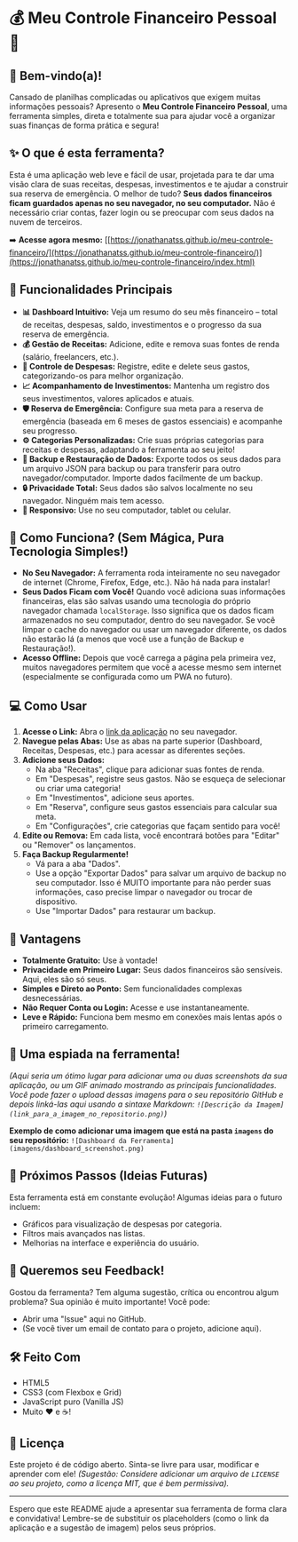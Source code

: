 # 💰 Meu Controle Financeiro Pessoal 🚀

## 👋 Bem-vindo(a)!

Cansado de planilhas complicadas ou aplicativos que exigem muitas informações pessoais? Apresento o **Meu Controle Financeiro Pessoal**, uma ferramenta simples, direta e totalmente sua para ajudar você a organizar suas finanças de forma prática e segura!

## ✨ O que é esta ferramenta?

Esta é uma aplicação web leve e fácil de usar, projetada para te dar uma visão clara de suas receitas, despesas, investimentos e te ajudar a construir sua reserva de emergência. O melhor de tudo? **Seus dados financeiros ficam guardados apenas no seu navegador, no seu computador.** Não é necessário criar contas, fazer login ou se preocupar com seus dados na nuvem de terceiros.

➡️ **Acesse agora mesmo:** [[https://jonathanatss.github.io/meu-controle-financeiro/](https://jonathanatss.github.io/meu-controle-financeiro/)](https://jonathanatss.github.io/meu-controle-financeiro/index.html)

## 🚀 Funcionalidades Principais

* **📊 Dashboard Intuitivo:** Veja um resumo do seu mês financeiro – total de receitas, despesas, saldo, investimentos e o progresso da sua reserva de emergência.
* **💰 Gestão de Receitas:** Adicione, edite e remova suas fontes de renda (salário, freelancers, etc.).
* **💸 Controle de Despesas:** Registre, edite e delete seus gastos, categorizando-os para melhor organização.
* **📈 Acompanhamento de Investimentos:** Mantenha um registro dos seus investimentos, valores aplicados e atuais.
* **🛡️ Reserva de Emergência:** Configure sua meta para a reserva de emergência (baseada em 6 meses de gastos essenciais) e acompanhe seu progresso.
* **⚙️ Categorias Personalizadas:** Crie suas próprias categorias para receitas e despesas, adaptando a ferramenta ao seu jeito!
* **💾 Backup e Restauração de Dados:** Exporte todos os seus dados para um arquivo JSON para backup ou para transferir para outro navegador/computador. Importe dados facilmente de um backup.
* **🔒 Privacidade Total:** Seus dados são salvos localmente no seu navegador. Ninguém mais tem acesso.
* **📱 Responsivo:** Use no seu computador, tablet ou celular.

## 🤔 Como Funciona? (Sem Mágica, Pura Tecnologia Simples!)

* **No Seu Navegador:** A ferramenta roda inteiramente no seu navegador de internet (Chrome, Firefox, Edge, etc.). Não há nada para instalar!
* **Seus Dados Ficam com Você!** Quando você adiciona suas informações financeiras, elas são salvas usando uma tecnologia do próprio navegador chamada `localStorage`. Isso significa que os dados ficam armazenados no seu computador, dentro do seu navegador. Se você limpar o cache do navegador ou usar um navegador diferente, os dados não estarão lá (a menos que você use a função de Backup e Restauração!).
* **Acesso Offline:** Depois que você carrega a página pela primeira vez, muitos navegadores permitem que você a acesse mesmo sem internet (especialmente se configurada como um PWA no futuro).

## 💻 Como Usar

1.  **Acesse o Link:** Abra o [link da aplicação](https://jonathanatss.github.io/meu-controle-financeiro/) no seu navegador.
2.  **Navegue pelas Abas:** Use as abas na parte superior (Dashboard, Receitas, Despesas, etc.) para acessar as diferentes seções.
3.  **Adicione seus Dados:**
    * Na aba "Receitas", clique para adicionar suas fontes de renda.
    * Em "Despesas", registre seus gastos. Não se esqueça de selecionar ou criar uma categoria!
    * Em "Investimentos", adicione seus aportes.
    * Em "Reserva", configure seus gastos essenciais para calcular sua meta.
    * Em "Configurações", crie categorias que façam sentido para você!
4.  **Edite ou Remova:** Em cada lista, você encontrará botões para "Editar" ou "Remover" os lançamentos.
5.  **Faça Backup Regularmente!**
    * Vá para a aba "Dados".
    * Use a opção "Exportar Dados" para salvar um arquivo de backup no seu computador. Isso é MUITO importante para não perder suas informações, caso precise limpar o navegador ou trocar de dispositivo.
    * Use "Importar Dados" para restaurar um backup.

## 🌟 Vantagens

* **Totalmente Gratuito:** Use à vontade!
* **Privacidade em Primeiro Lugar:** Seus dados financeiros são sensíveis. Aqui, eles são só seus.
* **Simples e Direto ao Ponto:** Sem funcionalidades complexas desnecessárias.
* **Não Requer Conta ou Login:** Acesse e use instantaneamente.
* **Leve e Rápido:** Funciona bem mesmo em conexões mais lentas após o primeiro carregamento.

## 📸 Uma espiada na ferramenta!

*(Aqui seria um ótimo lugar para adicionar uma ou duas screenshots da sua aplicação, ou um GIF animado mostrando as principais funcionalidades. Você pode fazer o upload dessas imagens para o seu repositório GitHub e depois linká-las aqui usando a sintaxe Markdown: `![Descrição da Imagem](link_para_a_imagem_no_repositorio.png)`)*

**Exemplo de como adicionar uma imagem que está na pasta `imagens` do seu repositório:**
`![Dashboard da Ferramenta](imagens/dashboard_screenshot.png)`

## 🌱 Próximos Passos (Ideias Futuras)

Esta ferramenta está em constante evolução! Algumas ideias para o futuro incluem:
* Gráficos para visualização de despesas por categoria.
* Filtros mais avançados nas listas.
* Melhorias na interface e experiência do usuário.

## 💬 Queremos seu Feedback!

Gostou da ferramenta? Tem alguma sugestão, crítica ou encontrou algum problema? Sua opinião é muito importante! Você pode:
* Abrir uma "Issue" aqui no GitHub.
* (Se você tiver um email de contato para o projeto, adicione aqui).

## 🛠️ Feito Com

* HTML5
* CSS3 (com Flexbox e Grid)
* JavaScript puro (Vanilla JS)
* Muito ❤️ e ☕!

## 📜 Licença

Este projeto é de código aberto. Sinta-se livre para usar, modificar e aprender com ele!
*(Sugestão: Considere adicionar um arquivo de `LICENSE` ao seu projeto, como a licença MIT, que é bem permissiva).*

---

Espero que este README ajude a apresentar sua ferramenta de forma clara e convidativa! Lembre-se de substituir os placeholders (como o link da aplicação e a sugestão de imagem) pelos seus próprios.
